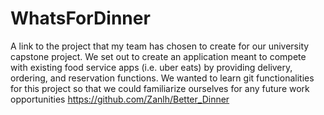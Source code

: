 # WhatsForDinner
A link to the project that my team has chosen to create for our university capstone project. We set out to create an application meant to compete with existing food service apps (i.e. uber eats) by providing delivery, ordering, and reservation functions. We wanted to learn git functionalities for this project so that we could familiarize ourselves for any future work opportunities
https://github.com/Zanlh/Better_Dinner
